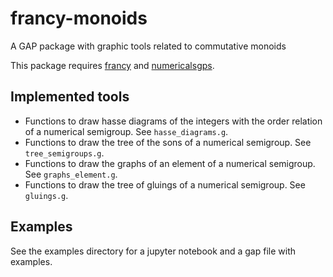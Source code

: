 # francy-monoids

A GAP package with graphic tools related to commutative monoids

This package requires [francy](https://github.com/mcmartins/francy) and [numericalsgps](https://github.com/gap-packages/numericalsgps).

## Implemented tools

- Functions to draw hasse diagrams of the integers with the order relation of a numerical semigroup. See `hasse_diagrams.g`.
- Functions to draw the tree of the sons of a numerical semigroup. See `tree_semigroups.g`.
- Functions to draw the graphs of an element of a numerical semigroup. See `graphs_element.g`.
- Functions to draw the tree of gluings of a numerical semigroup. See `gluings.g`.

## Examples

See the examples directory for a jupyter notebook and a gap file with examples.
